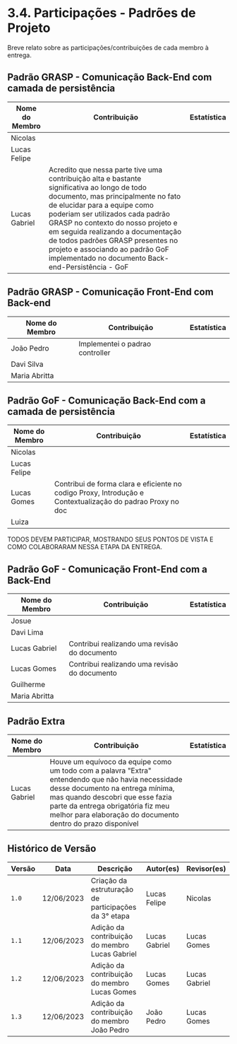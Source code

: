 # 3.4. Participações - Padrões de Projeto

Breve relato sobre as participações/contribuições de cada membro à entrega.

## Padrão GRASP - Comunicação Back-End com camada de persistência

| Nome do Membro | Contribuição                                                                                                                                                                                                                                                                                                                                                                                                  | Estatística |
| -------------- | ------------------------------------------------------------------------------------------------------------------------------------------------------------------------------------------------------------------------------------------------------------------------------------------------------------------------------------------------------------------------------------------------------------- | ----------- |
| Nicolas        |                                                                                                                                                                                                                                                                                                                                                                                                               |             |
| Lucas Felipe   |                                                                                                                                                                                                                                                                                                                                                                                                               |             |
| Lucas Gabriel  | Acredito que nessa parte tive uma contribuição alta e bastante significativa ao longo de todo documento, mas principalmente no fato de elucidar para a equipe como poderiam ser utilizados cada padrão GRASP no contexto do nosso projeto e em seguida realizando a documentação de todos padrões GRASP presentes no projeto e associando ao padrão GoF implementado no documento Back-end-Persistência - GoF |             |


## Padrão GRASP - Comunicação Front-End com Back-end

| Nome do Membro | Contribuição | Estatística |
| -------------- | ------------ | ----------- |
| João Pedro     | Implementei o padrao controller               |             |
| Davi Silva     |              |             |
| Maria Abritta  |              |             |


## Padrão GoF - Comunicação Back-End com a camada de persistência

| Nome do Membro | Contribuição                                  | Estatística |
| -------------- | --------------------------------------------- | ----------- |
| Nicolas        |                                               |             |
| Lucas Felipe   |                                               |             |
| Lucas Gomes    | Contribui de forma clara e eficiente no codigo Proxy, Introdução e Contextualização do padrao Proxy no doc |             |
| Luiza          |                                               |             |

TODOS DEVEM PARTICIPAR, MOSTRANDO SEUS PONTOS DE VISTA E COMO COLABORARAM NESSA ETAPA DA ENTREGA.

## Padrão GoF - Comunicação Front-End com a Back-End

| Nome do Membro | Contribuição                                  | Estatística |
| -------------- | --------------------------------------------- | ----------- |
| Josue          |                                               |             |
| Davi Lima      |                                               |             |
| Lucas Gabriel  | Contribui realizando uma revisão do documento |             |
| Lucas Gomes    | Contribui realizando uma revisão do documento |             |
| Guilherme      |                                               |             |
| Maria Abritta  |                                               |             |


## Padrão Extra

| Nome do Membro | Contribuição                                                                                                                                                                                                                                                                  | Estatística |
| -------------- | ----------------------------------------------------------------------------------------------------------------------------------------------------------------------------------------------------------------------------------------------------------------------------- | ----------- |
| Lucas Gabriel  | Houve um equívoco da equipe como um todo com a palavra "Extra" entendendo que não havia necessidade desse documento na entrega mínima, mas quando descobri que esse fazia parte da entrega obrigatória fiz meu melhor para elaboração do documento dentro do prazo disponível |             |




## Histórico de Versão

| Versão | Data       | Descrição                                            | Autor(es)     | Revisor(es)   |
| ------ | ---------- | ---------------------------------------------------- | ------------- | -----------   |
| `1.0`  | 12/06/2023 | Criação da estruturação de participações da 3° etapa | Lucas Felipe  | Nicolas       |
| `1.1`  | 12/06/2023 | Adição da contribuição do membro Lucas Gabriel       | Lucas Gabriel | Lucas Gomes   |
| `1.2`  | 12/06/2023 | Adição da contribuição do membro Lucas Gomes         | Lucas Gomes   | Lucas Gabriel |
| `1.3`  | 12/06/2023 | Adição da contribuição do membro João Pedro          | João Pedro    | Lucas Gomes   |
